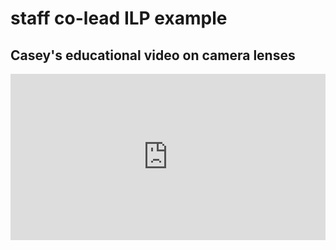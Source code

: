 # staff co-lead ILP example

## Casey's educational video on camera lenses
<div style="padding:52.73% 0 0 0;position:relative;"><iframe src="https://player.vimeo.com/video/858745708?badge=0&amp;autopause=0&amp;player_id=0&amp;app_id=58479" frameborder="0" allow="autoplay; fullscreen; picture-in-picture" style="position:absolute;top:0;left:0;width:100%;height:100%;" title="avLab_ilp-CC_20230811"></iframe></div><script src="https://player.vimeo.com/api/player.js"></script>